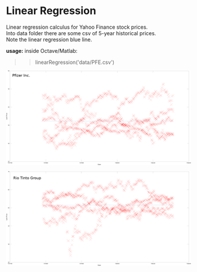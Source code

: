 # Linear Regression
Linear regression calculus for Yahoo Finance stock prices.  
Into data folder there are some csv of 5-year historical prices.  
Note the linear regression blue line.

**usage:**
inside Octave/Matlab:
>> linearRegression('data/PFE.csv')

![Alt text](img/PFE.png?raw=true "Pfizer Inc 5-year stock prices")

![Alt text](img/RIO.png?raw=true "Rio Tinto Group 5-year stock prices")
